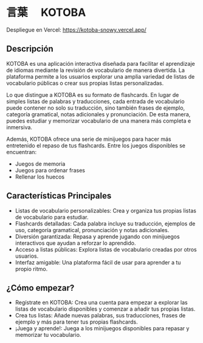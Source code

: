 # 言葉　 KOTOBA

Despliegue en Vercel: https://kotoba-snowy.vercel.app/

## Descripción

KOTOBA es una aplicación interactiva diseñada para facilitar el aprendizaje de idiomas mediante la revisión de vocabulario de manera divertida. La plataforma permite a los usuarios explorar una amplia variedad de listas de vocabulario públicas o crear sus propias listas personalizadas.

Lo que distingue a KOTOBA es su formato de flashcards. En lugar de simples listas de palabras y traducciones, cada entrada de vocabulario puede contener no solo su traducción, sino también frases de ejemplo, categoría gramatical, notas adicionales y pronunciación. De esta manera, puedes estudiar y memorizar vocabulario de una manera más completa e inmersiva.

Además, KOTOBA ofrece una serie de minijuegos para hacer más entretenido el repaso de tus flashcards. Entre los juegos disponibles se encuentran:

- Juegos de memoria
- Juegos para ordenar frases
- Rellenar los huecos

## Características Principales

- Listas de vocabulario personalizables: Crea y organiza tus propias listas de vocabulario para estudiar.
- Flashcards detalladas: Cada palabra incluye su traducción, ejemplos de uso, categoría gramatical, pronunciación y notas adicionales.
- Diversión garantizada: Repasa y aprende jugando con minijuegos interactivos que ayudan a reforzar lo aprendido.
- Acceso a listas públicas: Explora listas de vocabulario creadas por otros usuarios.
- Interfaz amigable: Una plataforma fácil de usar para aprender a tu propio ritmo.

## ¿Cómo empezar?

- Regístrate en KOTOBA: Crea una cuenta para empezar a explorar las listas de vocabulario disponibles y comenzar a añadir tus propias listas.
- Crea tus listas: Añade nuevas palabras, sus traducciones, frases de ejemplo y más para tener tus propias flashcards.
- ¡Juega y aprende!: Juega a los minijuegos disponibles para repasar y memorizar tu vocabulario.
